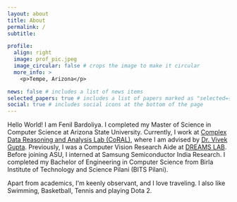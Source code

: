 ```yaml
---
layout: about
title: About
permalink: /
subtitle:

profile:
  align: right
  image: prof_pic.jpeg
  image_circular: false # crops the image to make it circular
  more_info: >
    <p>Tempe, Arizona</p>

news: false # includes a list of news items
selected_papers: true # includes a list of papers marked as "selected={true}"
social: true # includes social icons at the bottom of the page
---
```


Hello World!
I am Fenil Bardoliya. I completed my Master of Science in Computer Science at Arizona State University. Currently, I work at [Complex Data Reasoning and Analysis Lab (CoRAL)](https://coral-lab-asu.github.io/), where I am advised by [Dr. Vivek Gupta](https://vgupta123.github.io/). Previously, I was a Computer Vision Research Aide at [DREAMS LAB](https://dreams-lab.replit.app/). Before joining ASU, I interned at Samsung Semiconductor India Research. I completed my Bachelor of Engineering in Computer Science from Birla Institute of Technology and Science Pilani (BITS Pilani).

Apart from academics, I'm keenly observant, and I love traveling. I also like Swimming, Basketball, Tennis and playing Dota 2.
